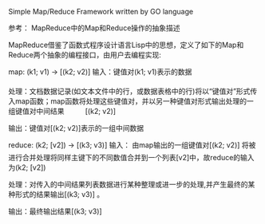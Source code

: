 Simple Map/Reduce Framework written by GO language

参考：
MapReduce中的Map和Reduce操作的抽象描述

MapReduce借鉴了函数式程序设计语言Lisp中的思想，定义了如下的Map和Reduce两个抽象的编程接口，由用户去编程实现:

map: (k1; v1) → [(k2; v2)]
输入：键值对(k1; v1)表示的数据

处理：文档数据记录(如文本文件中的行，或数据表格中的行)将以“键值对”形式传入map函数；map函数将处理这些键值对，并以另一种键值对形式输出处理的一组键值对中间结果　　　[(k2; v2)]

输出：键值对[(k2; v2)]表示的一组中间数据

reduce: (k2; [v2]) → [(k3; v3)]
输入： 由map输出的一组键值对[(k2; v2)] 将被进行合并处理将同样主键下的不同数值合并到一个列表[v2]中，故reduce的输入为(k2; [v2])

处理：对传入的中间结果列表数据进行某种整理或进一步的处理,并产生最终的某种形式的结果输出[(k3; v3)] 。

输出：最终输出结果[(k3; v3)]
